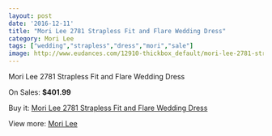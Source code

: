 ```yaml
---
layout: post
date: '2016-12-11'
title: "Mori Lee 2781 Strapless Fit and Flare Wedding Dress"
category: Mori Lee
tags: ["wedding","strapless","dress","mori","sale"]
image: http://www.eudances.com/12910-thickbox_default/mori-lee-2781-strapless-fit-and-flare-wedding-dress.jpg
---
```

Mori Lee 2781 Strapless Fit and Flare Wedding Dress

On Sales: **$401.99**
<a href="https://www.eudances.com/en/mori-lee/3937-mori-lee-2781-strapless-fit-and-flare-wedding-dress.html"><amp-img layout="responsive" width="600" height="600" src="//www.eudances.com/12910-thickbox_default/mori-lee-2781-strapless-fit-and-flare-wedding-dress.jpg" alt="Mori Lee 2781 Strapless Fit and Flare Wedding Dress 0" /></a>
<a href="https://www.eudances.com/en/mori-lee/3937-mori-lee-2781-strapless-fit-and-flare-wedding-dress.html"><amp-img layout="responsive" width="600" height="600" src="//www.eudances.com/12911-thickbox_default/mori-lee-2781-strapless-fit-and-flare-wedding-dress.jpg" alt="Mori Lee 2781 Strapless Fit and Flare Wedding Dress 1" /></a>
<a href="https://www.eudances.com/en/mori-lee/3937-mori-lee-2781-strapless-fit-and-flare-wedding-dress.html"><amp-img layout="responsive" width="600" height="600" src="//www.eudances.com/12912-thickbox_default/mori-lee-2781-strapless-fit-and-flare-wedding-dress.jpg" alt="Mori Lee 2781 Strapless Fit and Flare Wedding Dress 2" /></a>
<a href="https://www.eudances.com/en/mori-lee/3937-mori-lee-2781-strapless-fit-and-flare-wedding-dress.html"><amp-img layout="responsive" width="600" height="600" src="//www.eudances.com/12913-thickbox_default/mori-lee-2781-strapless-fit-and-flare-wedding-dress.jpg" alt="Mori Lee 2781 Strapless Fit and Flare Wedding Dress 3" /></a>

Buy it: [Mori Lee 2781 Strapless Fit and Flare Wedding Dress](https://www.eudances.com/en/mori-lee/3937-mori-lee-2781-strapless-fit-and-flare-wedding-dress.html "Mori Lee 2781 Strapless Fit and Flare Wedding Dress")

View more: [Mori Lee](https://www.eudances.com/en/9-mori-lee "Mori Lee")